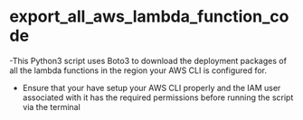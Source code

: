 # export_all_aws_lambda_function_code

-This Python3 script uses Boto3 to download the deployment packages of all the lambda functions in the region your AWS CLI is configured for.

- Ensure that your have setup your AWS CLI properly and the IAM user associated with it has the required permissions before running the script via the terminal
